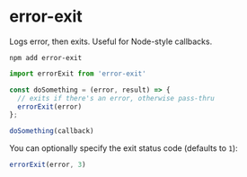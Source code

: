 # error-exit
Logs error, then exits. Useful for Node-style callbacks.

```
npm add error-exit
```

```js
import errorExit from 'error-exit'

const doSomething = (error, result) => {
  // exits if there's an error, otherwise pass-thru
  errorExit(error)
};

doSomething(callback)
```

You can optionally specify the exit status code (defaults to `1`):

```js
errorExit(error, 3)
```
